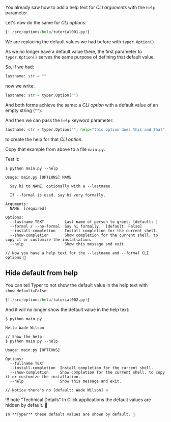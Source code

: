 You already saw how to add a help text for *CLI arguments* with the `help` parameter.

Let's now do the same for *CLI options*:

```Python hl_lines="6 7"
{!./src/options/help/tutorial001.py!}
```

We are replacing the default values we had before with `typer.Option()`.

As we no longer have a default value there, the first parameter to `typer.Option()` serves the same purpose of defining that default value.

So, if we had:

```Python
lastname: str = ""
```

now we write:

```Python
lastname: str = typer.Option("")
```

And both forms achieve the same: a *CLI option* with a default value of an empty string (`""`).

And then we can pass the `help` keyword parameter:

```Python
lastname: str = typer.Option("", help="this option does this and that")
```

to create the help for that *CLI option*.

Copy that example from above to a file `main.py`.

Test it:

<div class="termy">

```console
$ python main.py --help

Usage: main.py [OPTIONS] NAME

  Say hi to NAME, optionally with a --lastname.

  If --formal is used, say hi very formally.

Arguments:
  NAME  [required]

Options:
  --lastname TEXT         Last name of person to greet. [default: ]
  --formal / --no-formal  Say hi formally.  [default: False]
  --install-completion    Install completion for the current shell.
  --show-completion       Show completion for the current shell, to copy it or customize the installation.
  --help                  Show this message and exit.

// Now you have a help text for the --lastname and --formal CLI options 🎉
```

</div>

## Hide default from help

You can tell Typer to not show the default value in the help text with `show_default=False`:

```Python hl_lines="4"
{!./src/options/help/tutorial002.py!}
```

And it will no longer show the default value in the help text:

<div class="termy">

```console
$ python main.py

Hello Wade Wilson

// Show the help
$ python main.py --help

Usage: main.py [OPTIONS]

Options:
  --fullname TEXT
  --install-completion  Install completion for the current shell.
  --show-completion     Show completion for the current shell, to copy it or customize the installation.
  --help                Show this message and exit.

// Notice there's no [default: Wade Wilson] 🔥
```

</div>

!!! note "Technical Details"
    In Click applications the default values are hidden by default. 🙈

    In **Typer** these default values are shown by default. 👀
